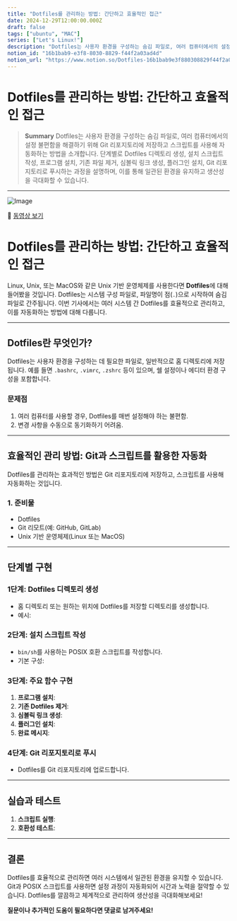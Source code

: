 ```yaml
---
title: "Dotfiles를 관리하는 방법: 간단하고 효율적인 접근"
date: 2024-12-29T12:00:00.000Z
draft: false
tags: ["ubuntu", "MAC"]
series: ["Let's Linux!"]
description: "Dotfiles는 사용자 환경을 구성하는 숨김 파일로, 여러 컴퓨터에서의 설정 불편함을 해결하기 위해 Git 리포지토리에 저장하고 스크립트를 사용해 자동화하는 방법을 소개합니다. 단계별로 Dotfiles 디렉토리 생성, 설치 스크립트 작성, 프로그램 설치, 기존 파일 제거, 심볼릭 링크 생성, 플러그인 설치, Git 리포지토리로 푸시하는 과정을 설명하며, 이를 통해 일관된 환경을 유지하고 생산성을 극대화할 수 있습니다."
notion_id: "16b1bab9-e3f8-8030-8829-f44f2a03ad4d"
notion_url: "https://www.notion.so/Dotfiles-16b1bab9e3f880308829f44f2a03ad4d"
---
```


# Dotfiles를 관리하는 방법: 간단하고 효율적인 접근

> **Summary**
> Dotfiles는 사용자 환경을 구성하는 숨김 파일로, 여러 컴퓨터에서의 설정 불편함을 해결하기 위해 Git 리포지토리에 저장하고 스크립트를 사용해 자동화하는 방법을 소개합니다. 단계별로 Dotfiles 디렉토리 생성, 설치 스크립트 작성, 프로그램 설치, 기존 파일 제거, 심볼릭 링크 생성, 플러그인 설치, Git 리포지토리로 푸시하는 과정을 설명하며, 이를 통해 일관된 환경을 유지하고 생산성을 극대화할 수 있습니다.

---

![Image](https://prod-files-secure.s3.us-west-2.amazonaws.com/09ccd4d5-876c-4bba-bbdf-cc77a0a11257/1ecfc459-c75d-4226-8f1c-93633309722f/image.png?X-Amz-Algorithm=AWS4-HMAC-SHA256&X-Amz-Content-Sha256=UNSIGNED-PAYLOAD&X-Amz-Credential=ASIAZI2LB46634TDOIBQ%2F20250724%2Fus-west-2%2Fs3%2Faws4_request&X-Amz-Date=20250724T083448Z&X-Amz-Expires=3600&X-Amz-Security-Token=IQoJb3JpZ2luX2VjEAAaCXVzLXdlc3QtMiJHMEUCID7pVx1vWu3nTkxdpwpkS1yrV4gKUY8WShyMC24P8KhRAiEAyojAsp6MDMo5ByeadOKgWWHRG4cNtMMLS0msRsk30m8q%2FwMIKRAAGgw2Mzc0MjMxODM4MDUiDIVc5JSWcZc5UUM5MCrcA6LXW3yPPfIigjbqAHuZ45PHlzPDuCQuGYMQkHUXb54eoPphUYUNp9SbhSsuqBemVWwOfP2XVw4MDF%2BEHCLThZcVYw4YgwryIlGsgF3wX31b30nTsui52H2HKvUtbmxBC037JF5JnR8sJ5dv6noRkIAtLRFcNSWCNI1ABNEJ%2B2GJYE2BsyRk7xBTgZA%2BfhEX2vxFwG%2FoodSt300aBMzve3LPzuy%2B9fXtI0clOJDSvuR6ktdamRlWoqFoFtWLdE2NYkgS6wqIMLRmxuMfuEK%2FVUhSBHOMVaIaHjiIKhcFr2zzj0bEYXmdcbEteMkPZYHgsya2I%2FNM2m1OpQ2%2BMsqX3E%2FfsgX%2F1MWNiiOn58XBtkk30oUrp55dZgjaCBcjfj5EjKIF5fCieSOr8foXoHLgQqD0vw4kHwMQuR56EG%2FO8L5kpTfFDkiaA5AL0k6rZrvtOU6mkt%2BHM35gh06HxVNb72pYpkzEZmGQOdP6mF9Y81R33EOxlT4rVXA8swbXgDTsGRyQ7s0e1sjzIP3nv6WmGb6TQGA%2Bm3SRkYKNYXCbIgxJdHvh6JKh%2FoS77cvbF6bwrQgQKNEXNRswjMKY7HrRQYHmO8bk2P6vkqKWQUoLTkFGeovYYvNhAjovog7HMPjPh8QGOqUBs%2FEiiXKFZW2ezvmxNLXXc28k0twspOOX9938g7lmfMm29Dm%2Ft8detn5QKAKtwAxsLm1ZX6cqUdzHn9RhaYo8XvlOZtVCh0XeNkShJjbdecuQUFNyBaNDslfUrqXz1KUD4RFaOkn1Z0Is8W1MR71e3Gk3Jfv9Rt0Uug86SO3%2FXRLSnUBXTPmTIA9ETBS5hOqwdcQfUTKNhoqIYGuEBUTtrBbP2Bgv&X-Amz-Signature=d381d1e1555d304ccf556cb9475bd921207f69e7c01f1cf66b97caf6a5049599&X-Amz-SignedHeaders=host&x-amz-checksum-mode=ENABLED&x-id=GetObject)

🎥 [동영상 보기](https://www.youtube.com/watch?v=Xegs1fhS3I8)

# Dotfiles를 관리하는 방법: 간단하고 효율적인 접근

Linux, Unix, 또는 MacOS와 같은 Unix 기반 운영체제를 사용한다면 **Dotfiles**에 대해 들어봤을 것입니다. Dotfiles는 시스템 구성 파일로, 파일명이 점(`.`)으로 시작하여 숨김 파일로 간주됩니다. 이번 기사에서는 여러 시스템 간 Dotfiles를 효율적으로 관리하고, 이를 자동화하는 방법에 대해 다룹니다.

---

## Dotfiles란 무엇인가?

Dotfiles는 사용자 환경을 구성하는 데 필요한 파일로, 일반적으로 홈 디렉토리에 저장됩니다. 예를 들면 `.bashrc`, `.vimrc`, `.zshrc` 등이 있으며, 쉘 설정이나 에디터 환경 구성을 포함합니다.

### 문제점

1. 여러 컴퓨터를 사용할 경우, Dotfiles를 매번 설정해야 하는 불편함.
1. 변경 사항을 수동으로 동기화하기 어려움.
---

## 효율적인 관리 방법: Git과 스크립트를 활용한 자동화

Dotfiles를 관리하는 효과적인 방법은 Git 리포지토리에 저장하고, 스크립트를 사용해 자동화하는 것입니다.

### 1. 준비물

- Dotfiles
- Git 리모트(예: GitHub, GitLab)
- Unix 기반 운영체제(Linux 또는 MacOS)
---

## 단계별 구현

### 1단계: Dotfiles 디렉토리 생성

- 홈 디렉토리 또는 원하는 위치에 Dotfiles를 저장할 디렉토리를 생성합니다.
- 예시:
### 2단계: 설치 스크립트 작성

- `bin/sh`를 사용하는 POSIX 호환 스크립트를 작성합니다.
- 기본 구성:
### 3단계: 주요 함수 구현

1. **프로그램 설치**:
1. **기존 Dotfiles 제거**:
1. **심볼릭 링크 생성**:
1. **플러그인 설치**:
1. **완료 메시지**:
### 4단계: Git 리포지토리로 푸시

- Dotfiles를 Git 리포지토리에 업로드합니다.
---

## 실습과 테스트

1. **스크립트 실행**:
1. **호환성 테스트**:
---

## 결론

Dotfiles를 효율적으로 관리하면 여러 시스템에서 일관된 환경을 유지할 수 있습니다. Git과 POSIX 스크립트를 사용하면 설정 과정이 자동화되어 시간과 노력을 절약할 수 있습니다. Dotfiles를 깔끔하고 체계적으로 관리하여 생산성을 극대화해보세요!

**질문이나 추가적인 도움이 필요하다면 댓글로 남겨주세요!**

